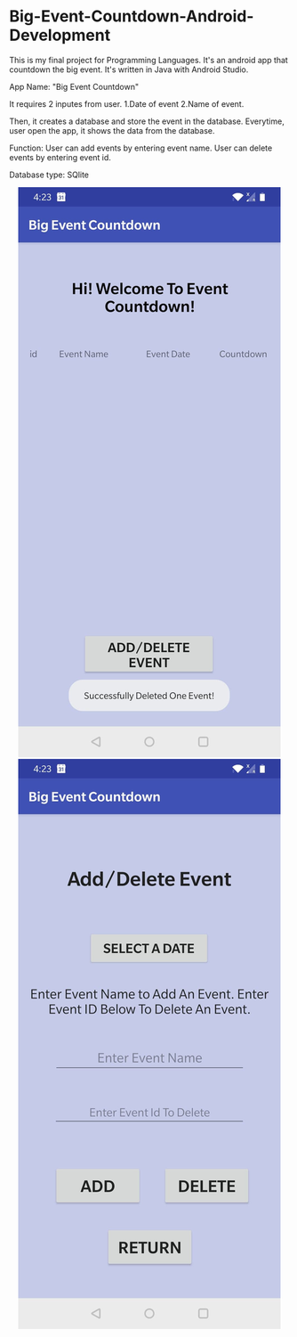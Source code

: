 # Big-Event-Countdown-Android-Development
This is my final project for Programming Languages. It's an android app that countdown the big event. It's written in Java with Android Studio. 


App Name: "Big Event Countdown"

It requires 2 inputes from user. 
1.Date of event
2.Name of event.

Then, it creates a database and store the event in the database.
Everytime, user open the app, it shows the data from the database.

Function:
User can add events by entering event name.
User can delete events by entering event id.


Database type: SQlite


<!--- HTML markdown to center the image --->
<p align="center">
    <img alt="main_page" src="img/main_page.jpg"/>
    <img alt="add_delete_page" src="img/add_delete_page.jpg"/>
</p>

